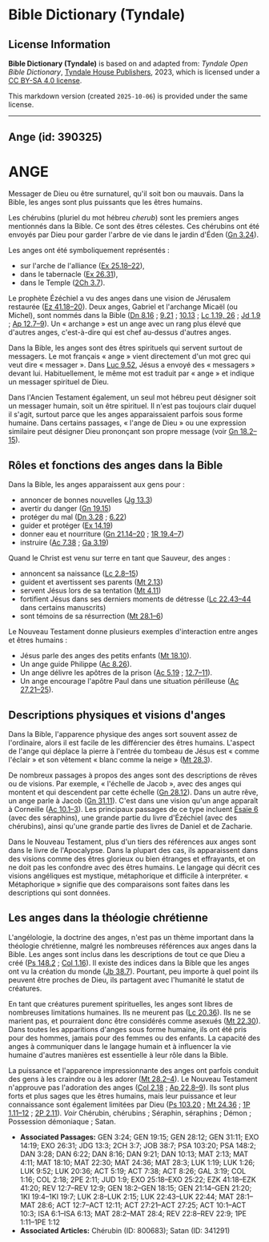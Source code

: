 # Bible Dictionary (Tyndale)

## License Information

**Bible Dictionary (Tyndale)** is based on and adapted from: _Tyndale Open Bible Dictionary_, [Tyndale House Publishers](https://tyndaleopenresources.com/), 2023, which is licensed under a [CC BY-SA 4.0 license](https://creativecommons.org/licenses/by-sa/4.0/legalcode.en).

This markdown version (created `2025-10-06`) is provided under the same license.



--------------------------------

## Ange (id: 390325)

ANGE
====

Messager de Dieu ou être surnaturel, qu'il soit bon ou mauvais. Dans la Bible, les anges sont plus puissants que les êtres humains.

Les chérubins (pluriel du mot hébreu *cherub*) sont les premiers anges mentionnés dans la Bible. Ce sont des êtres célestes. Ces chérubins ont été envoyés par Dieu pour garder l'arbre de vie dans le jardin d'Éden ([Gn 3\.24](https://ref.ly/Gen3:24)).

Les anges ont été symboliquement représentés :

* sur l'arche de l'alliance ([Ex 25\.18–22](https://ref.ly/Exod25:18-Exod25:22)),
* dans le tabernacle ([Ex 26\.31](https://ref.ly/Exod26:31)),
* dans le Temple ([2Ch 3\.7](https://ref.ly/2Chr3:7)).

Le prophète Ézéchiel a vu des anges dans une vision de Jérusalem restaurée ([Ez 41\.18–20](https://ref.ly/Ezek41:18-Ezek41:20)). Deux anges, Gabriel et l'archange Micaël (ou Michel), sont nommés dans la Bible ([Dn 8\.16](https://ref.ly/Dan8:16) ; [9\.21](https://ref.ly/Dan9:21) ; [10\.13](https://ref.ly/Dan10:13) ; [Lc 1\.19, 26](https://ref.ly/Luke1:19,Luke1:26) ; [Jd 1\.9](https://ref.ly/Jude1:9) ; [Ap 12\.7–9](https://ref.ly/Rev12:7-Rev12:9)). Un « archange » est un ange avec un rang plus élevé que d'autres anges, c'est\-à\-dire qui est chef au\-dessus d'autres anges.

Dans la Bible, les anges sont des êtres spirituels qui servent surtout de messagers. Le mot français « ange » vient directement d'un mot grec qui veut dire « messager ». Dans [Luc 9\.52](https://ref.ly/Luke9:52), Jésus a envoyé des « messagers » devant lui. Habituellement, le même mot est traduit par « ange » et indique un messager spirituel de Dieu.

Dans l'Ancien Testament également, un seul mot hébreu peut désigner soit un messager humain, soit un être spirituel. Il n'est pas toujours clair duquel il s'agit, surtout parce que les anges apparaissaient parfois sous forme humaine. Dans certains passages, « l'ange de Dieu » ou une expression similaire peut désigner Dieu prononçant son propre message (voir [Gn 18\.2–15](https://ref.ly/Gen18:2-Gen18:15)).

Rôles et fonctions des anges dans la Bible
------------------------------------------

Dans la Bible, les anges apparaissent aux gens pour :

* annoncer de bonnes nouvelles ([Jg 13\.3](https://ref.ly/Judg13:3))
* avertir du danger ([Gn 19\.15](https://ref.ly/Gen19:15))
* protéger du mal ([Dn 3\.28](https://ref.ly/Dan3:28) ; [6\.22](https://ref.ly/Dan6:22))
* guider et protéger ([Ex 14\.19](https://ref.ly/Exod14:19))
* donner eau et nourriture ([Gn 21\.14–20](https://ref.ly/Gen21:14-Gen21:20) ; [1R 19\.4–7](https://ref.ly/1Kgs19:4-1Kgs19:7))
* instruire ([Ac 7\.38](https://ref.ly/Acts7:38) ; [Ga 3\.19](https://ref.ly/Gal3:19))

Quand le Christ est venu sur terre en tant que Sauveur, des anges :

* annoncent sa naissance ([Lc 2\.8–15](https://ref.ly/Luke2:8-Luke2:15))
* guident et avertissent ses parents ([Mt 2\.13](https://ref.ly/Matt2:13))
* servent Jésus lors de sa tentation ([Mt 4\.11](https://ref.ly/Matt4:11))
* fortifient Jésus dans ses derniers moments de détresse ([Lc 22\.43–44](https://ref.ly/Luke22:43-Luke22:44) dans certains manuscrits)
* sont témoins de sa résurrection ([Mt 28\.1–6](https://ref.ly/Matt28:1-Matt28:6))

Le Nouveau Testament donne plusieurs exemples d'interaction entre anges et êtres humains :

* Jésus parle des anges des petits enfants ([Mt 18\.10](https://ref.ly/Matt18:10)).
* Un ange guide Philippe ([Ac 8\.26](https://ref.ly/Acts8:26)).
* Un ange délivre les apôtres de la prison ([Ac 5\.19](https://ref.ly/Acts5:19) ; [12\.7–11](https://ref.ly/Acts12:7-Acts12:11)).
* Un ange encourage l'apôtre Paul dans une situation périlleuse ([Ac 27\.21–25](https://ref.ly/Acts27:21-Acts27:25)).

Descriptions physiques et visions d'anges
-----------------------------------------

Dans la Bible, l'apparence physique des anges sort souvent assez de l'ordinaire, alors il est facile de les différencier des êtres humains. L'aspect de l'ange qui déplace la pierre à l'entrée du tombeau de Jésus est « comme l'éclair » et son vêtement « blanc comme la neige » ([Mt 28\.3](https://ref.ly/Matt28:3)).

De nombreux passages à propos des anges sont des descriptions de rêves ou de visions. Par exemple, « l'échelle de Jacob », avec des anges qui montent et qui descendent par cette échelle ([Gn 28\.12](https://ref.ly/Gen28:12)). Dans un autre rêve, un ange parle à Jacob ([Gn 31\.11](https://ref.ly/Gen31:11)). C'est dans une vision qu'un ange apparaît à Corneille ([Ac 10\.1–3](https://ref.ly/Acts10:1-Acts10:3)). Les principaux passages de ce type incluent [Ésaïe 6](https://ref.ly/Isa6:1-Isa6:13) (avec des séraphins), une grande partie du livre d'Ézéchiel (avec des chérubins), ainsi qu'une grande partie des livres de Daniel et de Zacharie.

Dans le Nouveau Testament, plus d'un tiers des références aux anges sont dans le livre de l'Apocalypse. Dans la plupart des cas, ils apparaissent dans des visions comme des êtres glorieux ou bien étranges et effrayants, et on ne doit pas les confondre avec des êtres humains. Le langage qui décrit ces visions angéliques est mystique, métaphorique et difficile à interpréter. « Métaphorique » signifie que des comparaisons sont faites dans les descriptions qui sont données.

Les anges dans la théologie chrétienne
--------------------------------------

L'angélologie, la doctrine des anges, n'est pas un thème important dans la théologie chrétienne, malgré les nombreuses références aux anges dans la Bible. Les anges sont inclus dans les descriptions de tout ce que Dieu a créé ([Ps 148\.2](https://ref.ly/Ps148:2) ; [Col 1\.16](https://ref.ly/Col1:16)). Il existe des indices dans la Bible que les anges ont vu la création du monde ([Jb 38\.7](https://ref.ly/Job38:7)). Pourtant, peu importe à quel point ils peuvent être proches de Dieu, ils partagent avec l'humanité le statut de créatures.

En tant que créatures purement spirituelles, les anges sont libres de nombreuses limitations humaines. Ils ne meurent pas ([Lc 20\.36](https://ref.ly/Luke20:36)). Ils ne se marient pas, et pourraient donc être considérés comme asexués ([Mt 22\.30](https://ref.ly/Matt22:30)). Dans toutes les apparitions d'anges sous forme humaine, ils ont été pris pour des hommes, jamais pour des femmes ou des enfants. La capacité des anges à communiquer dans le langage humain et à influencer la vie humaine d'autres manières est essentielle à leur rôle dans la Bible.

La puissance et l'apparence impressionnante des anges ont parfois conduit des gens à les craindre ou à les adorer ([Mt 28\.2–4](https://ref.ly/Matt28:2-Matt28:4)). Le Nouveau Testament n'approuve pas l'adoration des anges ([Col 2\.18](https://ref.ly/Col2:18) ; [Ap 22\.8–9](https://ref.ly/Rev22:8-Rev22:9)). Ils sont plus forts et plus sages que les êtres humains, mais leur puissance et leur connaissance sont également limitées par Dieu ([Ps 103\.20](https://ref.ly/Ps103:20) ; [Mt 24\.36](https://ref.ly/Matt24:36) ; [1P 1\.11–12](https://ref.ly/1Pet1:11-1Pet1:12) ; [2P 2\.11](https://ref.ly/2Pet2:11)). *Voir* Chérubin, chérubins ; Séraphin, séraphins ; Démon ; Possession démoniaque ; Satan.

* **Associated Passages:** GEN 3:24; GEN 19:15; GEN 28:12; GEN 31:11; EXO 14:19; EXO 26:31; JDG 13:3; 2CH 3:7; JOB 38:7; PSA 103:20; PSA 148:2; DAN 3:28; DAN 6:22; DAN 8:16; DAN 9:21; DAN 10:13; MAT 2:13; MAT 4:11; MAT 18:10; MAT 22:30; MAT 24:36; MAT 28:3; LUK 1:19; LUK 1:26; LUK 9:52; LUK 20:36; ACT 5:19; ACT 7:38; ACT 8:26; GAL 3:19; COL 1:16; COL 2:18; 2PE 2:11; JUD 1:9; EXO 25:18–EXO 25:22; EZK 41:18–EZK 41:20; REV 12:7–REV 12:9; GEN 18:2–GEN 18:15; GEN 21:14–GEN 21:20; 1KI 19:4–1KI 19:7; LUK 2:8–LUK 2:15; LUK 22:43–LUK 22:44; MAT 28:1–MAT 28:6; ACT 12:7–ACT 12:11; ACT 27:21–ACT 27:25; ACT 10:1–ACT 10:3; ISA 6:1–ISA 6:13; MAT 28:2–MAT 28:4; REV 22:8–REV 22:9; 1PE 1:11–1PE 1:12
* **Associated Articles:** Chérubin (ID: 800683); Satan (ID: 341291)

